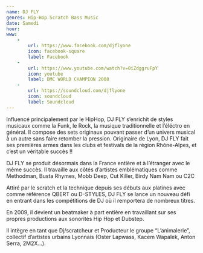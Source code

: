 ```yaml
---
name: DJ FLY
genres: Hip-Hop Scratch Bass Music
date: Samedi
hour:
www:
    -
        url: https://www.facebook.com/djflyone
        icon: facebook-square
        label: Facebook
    -
        url: https://www.youtube.com/watch?v=0iZdggruFpY
        icon: youtube
        label: DMC WORLD CHAMPION 2008
    -
        url: https://soundcloud.com/djflyone
        icon: soundcloud
        label: Soundcloud
---
```

Influencé principalement par le HipHop, DJ FLY s’enrichit de styles musicaux comme la Funk, le Rock, la musique traditionnelle et l’éléctro en général. Il compose des sets originaux pouvant passer d’un univers musical à un autre sans faire retomber la pression. Originaire de Lyon, DJ FLY fait ses premières armes dans les clubs et festivals de la région Rhône-Alpes, et c’est un véritable succès !!

DJ FLY se produit désormais dans la France entière et à l’étranger avec le même succès. Il travaille aux côtés d’artistes emblématiques comme Methodman, Busta Rhymes, Mobb Deep, Cut Killer, Birdy Nam Nam ou C2C

Attiré par le scratch et la technique depuis ses débuts aux platines avec comme référence QBERT ou D-STYLES, DJ FLY se lance un nouveau défi en entrant dans les compétitions de DJ où il remportera de nombreux titres.

En 2009, il devient un beatmaker à part entière en travaillant sur ses propres productions aux sonorités Hip Hop et Dubstep.

Il intègre en tant que Dj/scratcheur et Producteur le groupe “L’animalerie”, collectif d’artistes urbains Lyonnais (Oster Lapwass, Kacem Wapalek, Anton Serra, 2M2X…).
